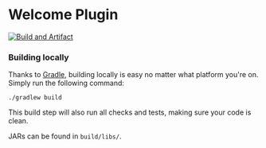 # Welcome Plugin

[![Build and Artifact](https://github.com/rndtrash/papermc-welcome/actions/workflows/artifact.yml/badge.svg)](https://github.com/rndtrash/papermc-welcome/actions/workflows/artifact.yml)

### Building locally
Thanks to [Gradle](https://gradle.org/), building locally is easy no matter what platform you're on. Simply run the following command:

```text
./gradlew build
```

This build step will also run all checks and tests, making sure your code is clean.

JARs can be found in `build/libs/`.